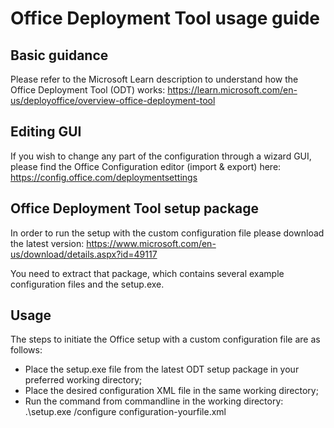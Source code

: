 # Office Deployment Tool usage guide
## Basic guidance
Please refer to the Microsoft Learn description to understand how the Office Deployment Tool (ODT) works:
https://learn.microsoft.com/en-us/deployoffice/overview-office-deployment-tool

## Editing GUI
If you wish to change any part of the configuration through a wizard GUI, please find the Office Configuration editor (import & export) here:
https://config.office.com/deploymentsettings

## Office Deployment Tool setup package
In order to run the setup with the custom configuration file please download the latest version:
https://www.microsoft.com/en-us/download/details.aspx?id=49117

You need to extract that package, which contains several example configuration files and the setup.exe.

## Usage
The steps to initiate the Office setup with a custom configuration file are as follows:
- Place the setup.exe file from the latest ODT setup package in your preferred working directory;
- Place the desired configuration XML file in the same working directory;
- Run the command from commandline in the working directory: .\setup.exe /configure configuration-yourfile.xml
